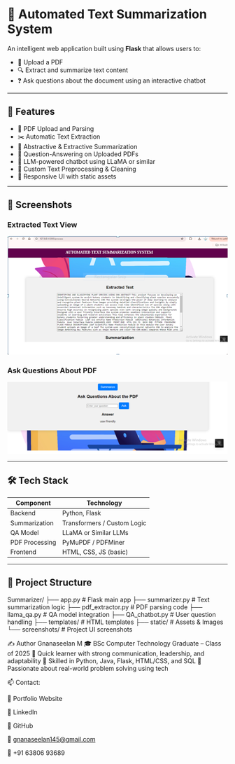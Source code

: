 # 🧠 Automated Text Summarization System

An intelligent web application built using **Flask** that allows users to:
- 📄 Upload a PDF
- 🔍 Extract and summarize text content
- ❓ Ask questions about the document using an interactive chatbot

---

## 🚀 Features

- 📁 PDF Upload and Parsing
- ✂️ Automatic Text Extraction
- 📝 Abstractive & Extractive Summarization
- 🤖 Question-Answering on Uploaded PDFs
- 💬 LLM-powered chatbot using LLaMA or similar
- 🧼 Custom Text Preprocessing & Cleaning
- 🎨 Responsive UI with static assets

---

## 📸 Screenshots

### Extracted Text View
![Extracted Text](Images/Capture1.PNG)

### Ask Questions About PDF
![QA Chatbot](Images/Capture2.PNG)

---

## 🛠️ Tech Stack

| Component         | Technology                  |
|------------------|-----------------------------|
| Backend          | Python, Flask               |
| Summarization    | Transformers / Custom Logic |
| QA Model         | LLaMA or Similar LLMs       |
| PDF Processing   | PyMuPDF / PDFMiner          |
| Frontend         | HTML, CSS, JS (basic)       |
 

---

## 📂 Project Structure
Summarizer/
├── app.py # Flask main app
├── summarizer.py # Text summarization logic
├── pdf_extractor.py # PDF parsing code
├── llama_qa.py # QA model integration
├── QA_chatbot.py # User question handling
├── templates/ # HTML templates
├── static/ # Assets & Images
└── screenshots/ # Project UI screenshots

✍️ Author
Gnanaseelan M
🎓 BSc Computer Technology Graduate – Class of 2025
🚀 Quick learner with strong communication, leadership, and adaptability
🔧 Skilled in Python, Java, Flask, HTML/CSS, and SQL
🎯 Passionate about real-world problem solving using tech

📫 Contact:

🔗 Portfolio Website

💼 LinkedIn

🧠 GitHub

📧 gnanaseelan145@gmail.com

📱 +91 63806 93689
